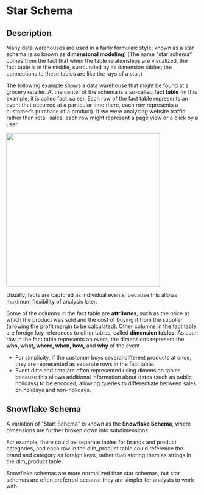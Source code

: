 # Star Schema

## Description

Many data warehouses are used in a fairly formulaic style, known as a star schema (also known as **dimensional modeling**) (The name "star schema" comes from the fact that when the table relationships are visualized, the fact table is in the middle, surrounded by its dimension tables; the connections to these tables are like the rays of a star.)

The following example shows a data warehouse that might be found at a grocery retailer. At the center of the schema is a so-called **fact table** (in this example, it is called fact\_sales). Each row of the fact table represents an event that occurred at a particular time (here, each row represents a customer’s purchase of a product). If we were analyzing website traffic rather than retail sales, each row might represent a page view or a click by a user.

<img src="image1.png" style="width:4.20139in" />

Usually, facts are captured as individual events, because this allows maximum flexibility of analysis later.

Some of the columns in the fact table are **attributes**, such as the price at which the product was sold and the cost of buying it from the supplier (allowing the profit margin to be calculated). Other columns in the fact table are foreign key references to other tables, called **dimension tables**. As each row in the fact table represents an event, the dimensions represent the **who, what, where, when, how,** and **why** of the event.

- For simplicity, if the customer buys several different products at once, they are represented as separate rows in the fact table.
- Event date and time are often represented using dimension tables, because this allows additional information about dates (such as public holidays) to be encoded, allowing queries to differentiate between sales on holidays and non-holidays.

## Snowflake Schema

A variation of "Start Schema" is known as the **Snowflake Schema**, where dimensions are further broken down into subdimensions.

For example, there could be separate tables for brands and product categories, and each row in the dim\_product table could reference the brand and category as foreign keys, rather than storing them as strings in the dim\_product table.

Snowflake schemas are more normalized than star schemas, but star schemas are often preferred because they are simpler for analysts to work with.
